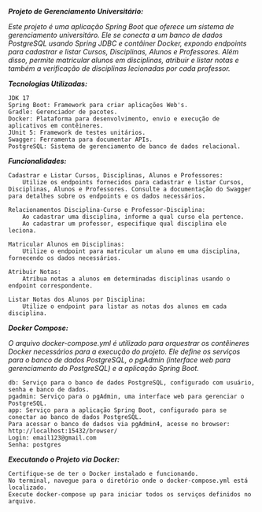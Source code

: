 **_Projeto de Gerenciamento Universitário:_**

_Este projeto é uma aplicação Spring Boot que oferece um sistema de gerenciamento universitáro.
Ele se conecta a um banco de dados PostgreSQL usando Spring JDBC e contâiner Docker, expondo endpoints para cadastrar e listar
Cursos, Disciplinas, Alunos e Professores. Além disso, permite matricular alunos em disciplinas, atribuir e listar notas
e também a verificação de disciplinas lecionadas por cada professor._

**_Tecnologias Utilizadas:_**

    JDK 17
    Spring Boot: Framework para criar aplicações Web's.
    Gradle: Gerenciador de pacotes.
    Docker: Plataforma para desenvolvimento, envio e execução de aplicativos em contêineres.
    JUnit 5: Framework de testes unitários.
    Swagger: Ferramenta para documentar APIs.
    PostgreSQL: Sistema de gerenciamento de banco de dados relacional.

**_Funcionalidades:_**

    Cadastrar e Listar Cursos, Disciplinas, Alunos e Professores:
        Utilize os endpoints fornecidos para cadastrar e listar Cursos, Disciplinas, Alunos e Professores. Consulte a documentação do Swagger para detalhes sobre os endpoints e os dados necessários.

    Relacionamentos Disciplina-Curso e Professor-Disciplina:
        Ao cadastrar uma disciplina, informe a qual curso ela pertence.
        Ao cadastrar um professor, especifique qual disciplina ele leciona.

    Matricular Alunos em Disciplinas:
        Utilize o endpoint para matricular um aluno em uma disciplina, fornecendo os dados necessários.

    Atribuir Notas:
        Atribua notas a alunos em determinadas disciplinas usando o endpoint correspondente.

    Listar Notas dos Alunos por Disciplina:
        Utilize o endpoint para listar as notas dos alunos em cada disciplina.

**_Docker Compose:_**

_O arquivo docker-compose.yml é utilizado para orquestrar os contêineres
Docker necessários para a execução do projeto. Ele define os serviços para
o banco de dados PostgreSQL, o pgAdmin (interface web para gerenciamento do PostgreSQL)
e a aplicação Spring Boot._

    db: Serviço para o banco de dados PostgreSQL, configurado com usuário, senha e banco de dados.
    pgadmin: Serviço para o pgAdmin, uma interface web para gerenciar o PostgreSQL.
    app: Serviço para a aplicação Spring Boot, configurado para se conectar ao banco de dados PostgreSQL.
    Para acessar o banco de dadsos via pgAdmin4, acesse no browser: http://localhost:15432/browser/
    Login: email123@gmail.com
    Senha: postgres


**_Executando o Projeto via Docker:_**

    Certifique-se de ter o Docker instalado e funcionando.
    No terminal, navegue para o diretório onde o docker-compose.yml está localizado.
    Execute docker-compose up para iniciar todos os serviços definidos no arquivo.